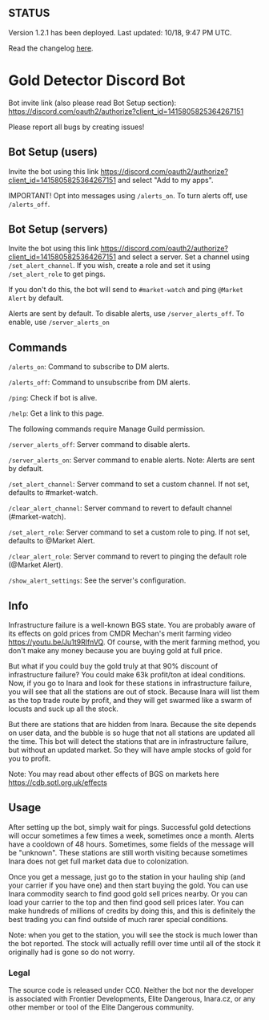 ## STATUS
Version 1.2.1 has been deployed. Last updated: 10/18, 9:47 PM UTC.

Read the changelog [here](https://github.com/congenial-acorn/gold-detector/blob/main/CHANGELOG.md).

# Gold Detector Discord Bot
Bot invite link (also please read Bot Setup section): https://discord.com/oauth2/authorize?client_id=1415805825364267151

Please report all bugs by creating issues!

## Bot Setup (users)
Invite the bot using this link https://discord.com/oauth2/authorize?client_id=1415805825364267151 and select "Add to my apps".

IMPORTANT! Opt into messages using `/alerts_on`. To turn alerts off, use `/alerts_off`.

## Bot Setup (servers)
Invite the bot using this link https://discord.com/oauth2/authorize?client_id=1415805825364267151 and select a server.
Set a channel using `/set_alert_channel`. If you wish, create a role and set it using `/set_alert_role` to get pings.

If you don't do this, the bot will send to `#market-watch` and ping `@Market Alert` by default.

Alerts are sent by default. To disable alerts, use `/server_alerts_off`. To enable, use `/server_alerts_on`

## Commands
`/alerts_on`: Command to subscribe to DM alerts.

`/alerts_off`: Command to unsubscribe from DM alerts.

`/ping`: Check if bot is alive.

`/help`: Get a link to this page.

The following commands require Manage Guild permission.

`/server_alerts_off`: Server command to disable alerts.

`/server_alerts_on`: Server command to enable alerts. Note: Alerts are sent by default.

`/set_alert_channel`: Server command to set a custom channel. If not set, defaults to #market-watch.

`/clear_alert_channel`: Server command to revert to default channel (#market-watch).

`/set_alert_role`: Server command to set a custom role to ping. If not set, defaults to @Market Alert.

`/clear_alert_role`: Server command to revert to pinging the default role (@Market Alert).

`/show_alert_settings`: See the server's configuration.

## Info
Infrastructure failure is a well-known BGS state. You are probably aware of its effects on gold prices from CMDR Mechan's merit farming video https://youtu.be/Ju1t9RlfnVQ.
Of course, with the merit farming method, you don't make any money because you are buying gold at full price.

But what if you could buy the gold truly at that 90% discount of infrastructure failure? You could make 63k profit/ton at ideal conditions.
Now, if you go to Inara and look for these stations in infrastructure failure, you will see that all the stations are out of stock. Because Inara will list them as the top trade route by profit, and they will get swarmed like a swarm of locusts and suck up all the stock.

But there are stations that are hidden from Inara. Because the site depends on user data, and the bubble is so huge that not all stations are updated all the time.
This bot will detect the stations that are in infrastructure failure, but without an updated market. So they will have ample stocks of gold for you to profit.

Note: You may read about other effects of BGS on markets here https://cdb.sotl.org.uk/effects

## Usage
After setting up the bot, simply wait for pings. Successful gold detections will occur sometimes a few times a week, sometimes once a month. Alerts have a cooldown of 48 hours. Sometimes, some fields of the message will be "unknown". These stations are still worth visiting because sometimes Inara does not get full market data due to colonization.

Once you get a message, just go to the station in your hauling ship (and your carrier if you have one) and then start buying the gold. You can use Inara commodity search to find good gold sell prices nearby. Or you can load your carrier to the top and then find good sell prices later. You can make hundreds of millions of credits by doing this, and this is definitely the best trading you can find outside of much rarer special conditions. 

Note: when you get to the station, you will see the stock is much lower than the bot reported. The stock will actually refill over time until all of the stock it originally had is gone so do not worry.

### Legal
The source code is released under CC0. Neither the bot nor the developer is associated with Frontier Developments, Elite Dangerous, Inara.cz, or any other member or tool of the Elite Dangerous community.
